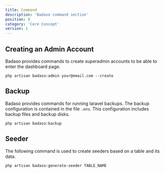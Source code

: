 ```yaml
---
title: Command
description: 'Badaso command section'
position: 8
category: 'Core Concept'
version: 1
---
```


## Creating an Admin Account

Badaso provides commands to create superadmin accounts to be able to enter the dashboard page.
```
php artisan badaso:admin your@email.com --create
```

## Backup

Badaso provides commands for running laravel backups. The backup configuration is contained in the file ```.env```. This configuration includes backup files and backup disks.
```
php artisan badaso:backup
```

## Seeder

The following command is used to create seeders based on a table and its data.
```
php artisan badaso:generate-seeder TABLE_NAME
```
